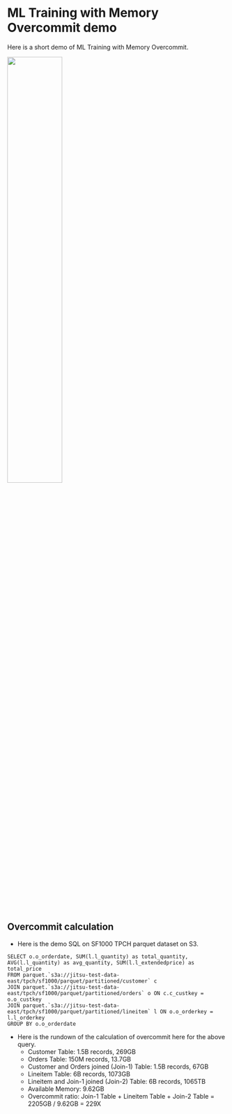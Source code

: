 # ML Training with Memory Overcommit demo

Here is a short demo of ML Training with Memory Overcommit.

<div align="left">
      <a href="https://www.youtube.com/watch?v=kNOsgbVeMV0">
         <img src="https://img.youtube.com/vi/kNOsgbVeMV0/0.jpg" style="width:50%;">
      </a>
</div>

## Overcommit calculation

- Here is the demo SQL on SF1000 TPCH parquet dataset on S3.

```{bash}
SELECT o.o_orderdate, SUM(l.l_quantity) as total_quantity, AVG(l.l_quantity) as avg_quantity, SUM(l.l_extendedprice) as total_price
FROM parquet.`s3a://jitsu-test-data-east/tpch/sf1000/parquet/partitioned/customer` c
JOIN parquet.`s3a://jitsu-test-data-east/tpch/sf1000/parquet/partitioned/orders` o ON c.c_custkey = o.o_custkey
JOIN parquet.`s3a://jitsu-test-data-east/tpch/sf1000/parquet/partitioned/lineitem` l ON o.o_orderkey = l.l_orderkey
GROUP BY o.o_orderdate
```

- Here is the rundown of the calculation of overcommit here for the above query.
  - Customer Table: 1.5B records, 269GB
  - Orders Table: 150M records, 13.7GB
  - Customer and Orders joined (Join-1) Table: 1.5B records, 67GB
  - Lineitem Table: 6B records, 1073GB
  - Lineitem and Join-1 joined (Join-2) Table: 6B records, 1065TB
  - Available Memory: 9.62GB
  - Overcommit ratio: Join-1 Table + Lineitem Table + Join-2 Table = 2205GB / 9.62GB = 229X
